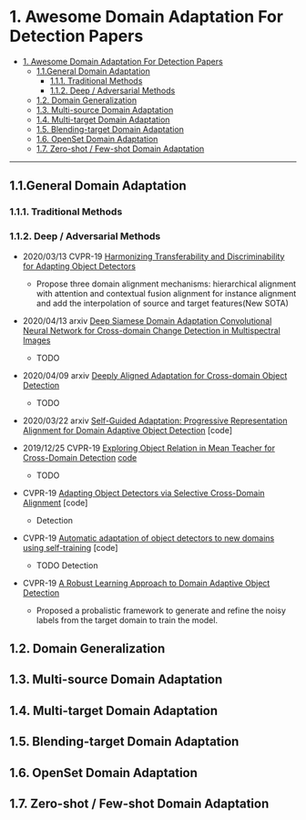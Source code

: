 # 1. Awesome Domain Adaptation For Detection Papers

- [1. Awesome Domain Adaptation For Detection Papers](#1-awesome-domain-adaptation-for-detection-papers)
  - [1.1.General Domain Adaptation](#11general-domain-adaptation)
    - [1.1.1. Traditional Methods](#111-traditional-methods)
    - [1.1.2. Deep / Adversarial Methods](#112-deep--adversarial-methods)
  - [1.2. Domain Generalization](#12-domain-generalization)
  - [1.3. Multi-source Domain Adaptation](#13-multi-source-domain-adaptation)
  - [1.4. Multi-target Domain Adaptation](#14-multi-target-domain-adaptation)
  - [1.5. Blending-target Domain Adaptation](#15-blending-target-domain-adaptation)
  - [1.6. OpenSet Domain Adaptation](#16-openset-domain-adaptation)
  - [1.7. Zero-shot / Few-shot Domain Adaptation](#17-zero-shot--few-shot-domain-adaptation)

---

## 1.1.General Domain Adaptation

### 1.1.1. Traditional Methods

### 1.1.2. Deep / Adversarial Methods
- 2020/03/13 CVPR-19 [Harmonizing Transferability and Discriminability for Adapting Object Detectors](https://arxiv.org/abs/2003.06297)
	- Propose three domain alignment mechanisms: hierarchical alignment with attention and contextual fusion alignment for instance alignment and add the interpolation of source and target features(New SOTA)

- 2020/04/13 arxiv [Deep Siamese Domain Adaptation Convolutional Neural Network for Cross-domain Change Detection in Multispectral Images](https://arxiv.org/abs/2004.05745)
	- TODO 

- 2020/04/09 arxiv [Deeply Aligned Adaptation for Cross-domain Object Detection](https://arxiv.org/abs/2004.02093) 
	- TODO

- 2020/03/22 arxiv [Self-Guided Adaptation: Progressive Representation Alignment for Domain Adaptive Object Detection](https://arxiv.org/abs/2003.08777) [code]

- 2019/12/25 CVPR-19 [Exploring Object Relation in Mean Teacher for Cross-Domain Detection](https://arxiv.org/abs/1904.11245) [code](https://github.com/caiqi/mean-teacher-cross-domain-detection)
    - TODO

- CVPR-19 [Adapting Object Detectors via Selective Cross-Domain Alignment](https://www.researchgate.net/publication/338512599_Adapting_Object_Detectors_via_Selective_Cross-Domain_Alignment) [code]
    - Detection

- CVPR-19 [Automatic adaptation of object detectors to new domains using self-training](https://arxiv.org/abs/1904.07305) [code]
    - TODO Detection
- CVPR-19 [A Robust Learning Approach to Domain Adaptive Object Detection](https://arxiv.org/pdf/1904.02361.pdf)
    - Proposed a probalistic framework to generate and refine the noisy labels from the target domain to train the model.
## 1.2. Domain Generalization

## 1.3. Multi-source Domain Adaptation

## 1.4. Multi-target Domain Adaptation

## 1.5. Blending-target Domain Adaptation

## 1.6. OpenSet Domain Adaptation

## 1.7. Zero-shot / Few-shot Domain Adaptation
